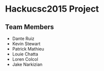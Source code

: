Hackucsc2015 Project
===

Team Members
---
+ Dante Ruiz
+ Kevin Stewart
+ Patrick Mathieu
+ Louie Chatta
+ Loren Colcol
+ Jake Narkizian
